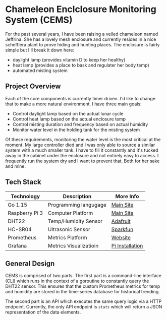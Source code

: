 # Chameleon Enclclosure Monitoring System (CEMS)

For the past several years, I have been raising a veiled chameleon named 
Jeffrina. She has a lovely mesh enclosure and currently resides in a nice 
schefflera plant to prove hiding and hunting places. The enclosure is fairly 
simple but I'll break it down here:

- daylight lamp (provides vitamin D to keep her healthy)
- heat lamp (provides a place to bask and regulater her body temp)
- automated misting system

## Project Overview

Each of the core components is currently timer driven. I'd like to change that 
to make a more natural environment. I have three main goals:

- Control daylight lamp based on the actual lunar cycle
- Control heat lamp based on the actual enclosure temp
- Control misting duration and frequency based on actual humidity
- Monitor water level in the holding tank for the misting system

Of these requirements, monitoring the water level is the most critical at the 
moment. My large controller died and I was only able to source a similar 
system with a much smaller tank. I have to fill it constantly and it's tucked 
away in the cabinet under the enclosure and not entirely easy to access. I 
frequently run the system dry and I want to prevent that. Both for her sake and mine.

## Tech Stack

|Technology|Description|More Info|
|-----------|-----------|-----
|Go 1.15|Programming langugage|[Main Site](https://golang.org)
|Raspberry Pi 3|Computer Platform|[Main Site](https://www.raspberrypi.org)
|DHT22|Temp/Humidity Sensor|[Adafruit](https://learn.adafruit.com/dht)
|HC-SR04|Ultrasonic Sensor|[Sparkfun](https://www.sparkfun.com/products/15569)
|Prometheus|Metrics Platform|[Website](http://prometheus.io)
|Grafana|Metrics Visualizatioin|[Pi Installation](https://grafana.com/tutorials/install-grafana-on-raspberry-pi/#3])

## General Design

CEMS is comprised of two parts. The first part is a command-line interface (CLI) 
which runs in the context of a goroutine to constantly query the DHT22 sensor.
This ensures that the custom Prometheus metrics for temp and humidity are stored
in the time-series database for historical trending.

The second part is an API which executes the same query logic via a HTTP endpoint.
Currently, the only API endpoint is `stats` which will return a JSON representation
of the data elements.